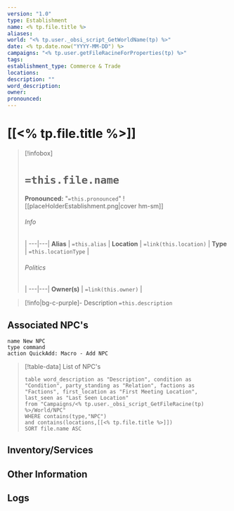 ```yaml
---
version: "1.0"
type: Establishment
name: <% tp.file.title %>
aliases:
world: "<% tp.user._obsi_script_GetWorldName(tp) %>"
date: <% tp.date.now("YYYY-MM-DD") %>
campaigns: "<% tp.user.getFileRacineForProperties(tp) %>"
tags:
establishment_type: Commerce & Trade
locations:
description: ""
word_description:
owner:
pronounced:
---
```

# [[<% tp.file.title %>]]

> [!infobox]
> # `=this.file.name`
> **Pronounced:**  "`=this.pronounced`"
> ![[placeHolderEstablishment.png|cover hm-sm]]
> ###### Info
>  |
> ---|---|
> **Alias** | `=this.alias` |
> **Location** | `=link(this.location)` |
> **Type** | `=this.locationType` |
> ###### Politics
>  |
> ---|---|
> **Owner(s)** | `=link(this.owner)` |

> [!info|bg-c-purple]- Description
>`=this.description`

## Associated NPC's
```button
name New NPC
type command
action QuickAdd: Macro - Add NPC
```
> [!table-data] List of NPC's
>```dataview
> table word_description as "Description", condition as "Condition", party_standing as "Relation", factions as "Factions", first_location as "First Meeting Location", last_seen as "Last Seen Location"
> from "Campaigns/<% tp.user._obsi_script_GetFileRacine(tp) %>/World/NPC"
> WHERE contains(type,"NPC") 
> and contains(locations,[[<% tp.file.title %>]])
> SORT file.name ASC
> ```

## Inventory/Services

## Other Information

## Logs


